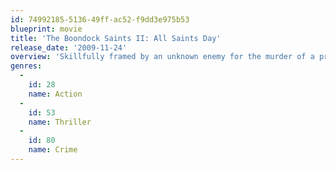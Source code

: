 ```yaml
---
id: 74992185-5136-49ff-ac52-f9dd3e975b53
blueprint: movie
title: 'The Boondock Saints II: All Saints Day'
release_date: '2009-11-24'
overview: 'Skillfully framed by an unknown enemy for the murder of a priest, wanted vigilante MacManus brothers Murphy and Connor must come out of hiding on a sheep farm in Ireland to fight for justice in Boston.'
genres:
  -
    id: 28
    name: Action
  -
    id: 53
    name: Thriller
  -
    id: 80
    name: Crime
---
```

